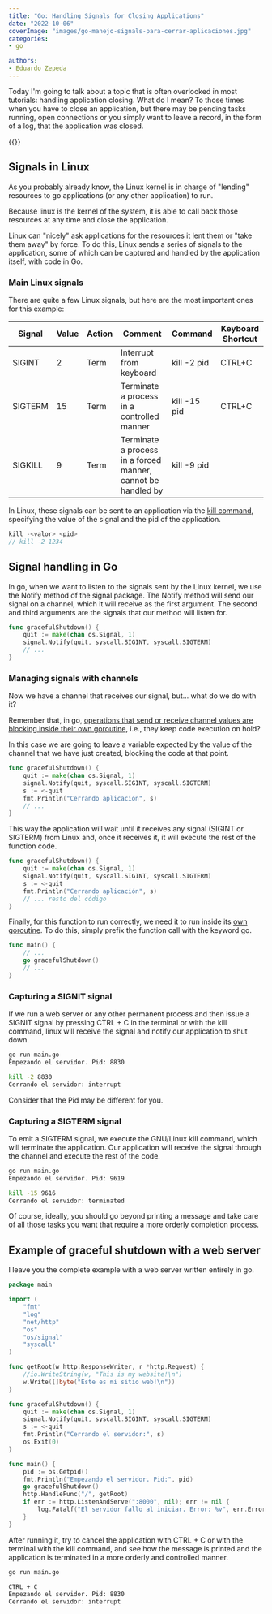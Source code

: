 ```yaml
---
title: "Go: Handling Signals for Closing Applications"
date: "2022-10-06"
coverImage: "images/go-manejo-signals-para-cerrar-aplicaciones.jpg"
categories:
- go

authors:
- Eduardo Zepeda
---
```


Today I'm going to talk about a topic that is often overlooked in most tutorials: handling application closing. What do I mean? To those times when you have to close an application, but there may be pending tasks running, open connections or you simply want to leave a record, in the form of a log, that the application was closed.

{{<box link="/en/pages/go-programming-language-tutorial/" image="https://res.cloudinary.com/dwrscezd2/image/upload/v1717959563/Go_gopher_favicon_uzxa20.svg" type="info" message="Hey! did you know that I wrote a completely Free Go programming language tutorial?, you can find it directly in the top menu bar or clicking this box.">}}

## Signals in Linux

As you probably already know, the Linux kernel is in charge of "lending" resources to go applications (or any other application) to run.

Because linux is the kernel of the system, it is able to call back those resources at any time and close the application.

Linux can "nicely" ask applications for the resources it lent them or "take them away" by force. To do this, Linux sends a series of signals to the application, some of which can be captured and handled by the application itself, with code in Go.

### Main Linux signals

There are quite a few Linux signals, but here are the most important ones for this example:

| Signal  | Value | Action | Comment                                                      | Command      | Keyboard Shortcut |
| ------- | ----- | ------ | ------------------------------------------------------------ | ------------ | ----------------- |
| SIGINT  | 2     | Term   | Interrupt from keyboard                                      | kill -2 pid  | CTRL+C            | CTRL+C |
| SIGTERM | 15    | Term   | Terminate a process in a controlled manner                   | kill -15 pid | CTRL+C            | CTRL+C | CTRL+C             | CTRL+C        | SIGTERM       | 15        | Term | Terminate a process in a controlled manner | kill -15 pid | CTRL+C | CTRL+C | CTRL+C |
| SIGKILL | 9     | Term   | Terminate a process in a forced manner, cannot be handled by | kill -9 pid  |                   |        | CTRL+CTRL+CONTROLL | CTRL+CONTROLL | CTRL+CONTROLL | CTRL+CTRL |

In Linux, these signals can be sent to an application via the [kill command](/en/linux-basic-commands-passwd-du-useradd-usermod-fdisk-lscpu-apt-which/), specifying the value of the signal and the pid of the application.

```go
kill -<valor> <pid>
// kill -2 1234
```

## Signal handling in Go

In go, when we want to listen to the signals sent by the Linux kernel, we use the Notify method of the signal package. The Notify method will send our signal on a channel, which it will receive as the first argument. The second and third arguments are the signals that our method will listen for.

```go
func gracefulShutdown() {
    quit := make(chan os.Signal, 1)
    signal.Notify(quit, syscall.SIGINT, syscall.SIGTERM)
    // ...
}
```

### Managing signals with channels

Now we have a channel that receives our signal, but... what do we do with it?

Remember that, in go, [operations that send or receive channel values are blocking inside their own goroutine](/en/go-channels-understanding-the-goroutines-deadlocks/), i.e., they keep code execution on hold?

In this case we are going to leave a variable expected by the value of the channel that we have just created, blocking the code at that point.

```go
func gracefulShutdown() {
    quit := make(chan os.Signal, 1)
    signal.Notify(quit, syscall.SIGINT, syscall.SIGTERM)
    s := <-quit
    fmt.Println("Cerrando aplicación", s)
    // ...
}
```

This way the application will wait until it receives any signal (SIGINT or SIGTERM) from Linux and, once it receives it, it will execute the rest of the function code.

```go
func gracefulShutdown() {
    quit := make(chan os.Signal, 1)
    signal.Notify(quit, syscall.SIGINT, syscall.SIGTERM)
    s := <-quit
    fmt.Println("Cerrando aplicación", s)
    // ... resto del código
}
```

Finally, for this function to run correctly, we need it to run inside its [own goroutine](/en/go-introduction-to-goroutines-and-concurrency/). To do this, simply prefix the function call with the keyword go.

```go
func main() {
    // ...
    go gracefulShutdown()
    // ...
}
```

### Capturing a SIGNIT signal

If we run a web server or any other permanent process and then issue a SIGNIT signal by pressing CTRL + C in the terminal or with the kill command, linux will receive the signal and notify our application to shut down.

```bash
go run main.go
Empezando el servidor. Pid: 8830

kill -2 8830
Cerrando el servidor: interrupt
```

Consider that the Pid may be different for you.

### Capturing a SIGTERM signal

To emit a SIGTERM signal, we execute the GNU/Linux kill command, which will terminate the application. Our application will receive the signal through the channel and execute the rest of the code.

```bash
go run main.go
Empezando el servidor. Pid: 9619

kill -15 9616
Cerrando el servidor: terminated
```

Of course, ideally, you should go beyond printing a message and take care of all those tasks you want that require a more orderly completion process.

## Example of graceful shutdown with a web server

I leave you the complete example with a web server written entirely in go.

```go
package main

import (
    "fmt"
    "log"
    "net/http"
    "os"
    "os/signal"
    "syscall"
)

func getRoot(w http.ResponseWriter, r *http.Request) {
    //io.WriteString(w, "This is my website!\n")
    w.Write([]byte("Este es mi sitio web!\n"))
}

func gracefulShutdown() {
    quit := make(chan os.Signal, 1)
    signal.Notify(quit, syscall.SIGINT, syscall.SIGTERM)
    s := <-quit
    fmt.Println("Cerrando el servidor:", s)
    os.Exit(0)
}

func main() {
    pid := os.Getpid() 
    fmt.Println("Empezando el servidor. Pid:", pid)
    go gracefulShutdown()
    http.HandleFunc("/", getRoot)
    if err := http.ListenAndServe(":8000", nil); err != nil {
    	log.Fatalf("El servidor fallo al iniciar. Error: %v", err.Error())
    }
}
```

After running it, try to cancel the application with CTRL + C or with the terminal with the kill command, and see how the message is printed and the application is terminated in a more orderly and controlled manner.

```bash
go run main.go

CTRL + C
Empezando el servidor. Pid: 8830
Cerrando el servidor: interrupt
```